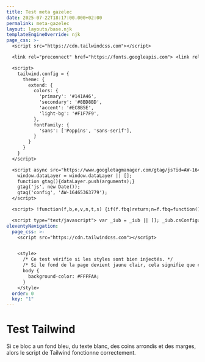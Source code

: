 ```yaml
---
title: Test meta gazelec
date: 2025-07-22T18:17:00.000+02:00
permalink: meta-gazelec
layout: layouts/base.njk
templateEngineOverride: njk
page_css: >-
  <script src="https://cdn.tailwindcss.com"></script>

  <link rel="preconnect" href="https://fonts.googleapis.com"> <link rel="preconnect" href="https://fonts.gstatic.com" crossorigin> <link href="https://fonts.googleapis.com/css2?family=Poppins:wght@400;600;700&display=swap" rel="stylesheet">

  <script>
    tailwind.config = {
      theme: {
        extend: {
          colors: {
            'primary': '#141A46',
            'secondary': '#8BD8BD',
            'accent': '#EC8B5E',
            'light-bg': '#F1F7F9',
          },
          fontFamily: {
            'sans': ['Poppins', 'sans-serif'],
          }
        }
      }
    }
  </script>

  <script async src="https://www.googletagmanager.com/gtag/js?id=AW-16465363779"></script> <script>
    window.dataLayer = window.dataLayer || [];
    function gtag(){dataLayer.push(arguments);}
    gtag('js', new Date());
    gtag('config', 'AW-16465363779');
  </script>

  <script> !function(f,b,e,v,n,t,s) {if(f.fbq)return;n=f.fbq=function(){n.callMethod? n.callMethod.apply(n,arguments):n.queue.push(arguments)}; if(!f._fbq)f._fbq=n;n.push=n;n.loaded=!0;n.version='2.0'; n.queue=[];t=b.createElement(e);t.async=!0; t.src=v;s=b.getElementsByTagName(e)[0]; s.parentNode.insertBefore(t,s)}(window,document,'script', 'https://connect.facebook.net/en_US/fbevents.js'); fbq('init', '963557524306737'); fbq('track', 'PageView'); </script> <noscript> <img height="1" width="1" src="https://www.facebook.com/tr?id=963557524306737&ev=PageView&noscript=1"/> </noscript>

  <script type="text/javascript"> var _iub = _iub || []; _iub.csConfiguration = {"askConsentAtCookiePolicyUpdate":true,"floatingPreferencesButtonDisplay":"bottom-right","lang":"fr","perPurposeConsent":true,"siteId":3550954,"whitelabel":false,"cookiePolicyId":41345322,"i18n":{"fr":{"banner":{"title":"Vos données sont protégées.","dynamic":{"body":"Nous ainsi que des tiers sélectionnés utilisons des cookies ou des technologies similaires pour des finalités techniques et, avec votre consentement, pour les finalités « fonctionnalité », « expérience », « mesure » et « marketing » (publicités personnalisées)."}}}},"banner":{"acceptButtonCaptionColor":"#FFFFFF","acceptButtonColor":"#334757","acceptButtonDisplay":true,"backgroundColor":"#F4FBFF","closeButtonDisplay":false,"customizeButtonCaptionColor":"#14213D","customizeButtonColor":"#DCE2E6","customizeButtonDisplay":true,"explicitWithdrawal":true,"listPurposes":true,"position":"bottom","rejectButtonCaptionColor":"#FFFFFF","rejectButtonColor":"#334757","rejectButtonDisplay":true,"theme":"winter-neutral","textColor":"#45423F"}}; </script> <script type="text/javascript" src="https://cs.iubenda.com/autoblocking/3550954.js"></script> <script type="text/javascript" src="//cdn.iubenda.com/cs/iubenda_cs.js" charset="UTF-8" async></script>
eleventyNavigation:
  page_css: >-
    <script src="https://cdn.tailwindcss.com"></script>


    <style>
      /* Ce test vérifie si les styles sont bien injectés. */
      /* Si le fond de la page devient jaune clair, cela signifie que cette partie fonctionne. */
      body {
        background-color: #FFFFAA;
      }
    </style>
  order: 0
  key: "1"
---
```

<div class="bg-blue-700 text-white font-sans p-10 m-10 rounded-lg">
  <h1 class="text-4xl font-bold mb-4">Test Tailwind</h1>
  <p class="text-lg">
    Si ce bloc a un fond bleu, du texte blanc, des coins arrondis et des marges,
    alors le script de Tailwind fonctionne correctement.
  </p>
</div>
